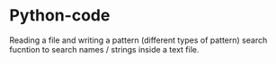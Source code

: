 # Python-code

Reading a file and writing a pattern (different types of pattern) search fucntion to search names / strings inside a text file. 
